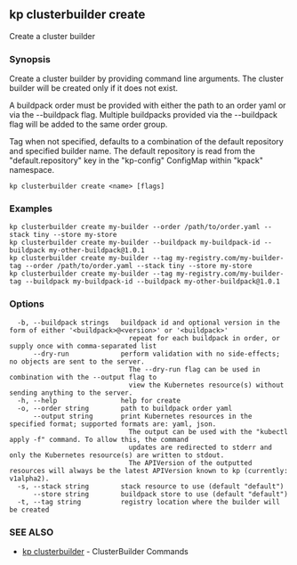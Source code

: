 ## kp clusterbuilder create

Create a cluster builder

### Synopsis

Create a cluster builder by providing command line arguments.
The cluster builder will be created only if it does not exist.

A buildpack order must be provided with either the path to an order yaml or via the --buildpack flag.
Multiple buildpacks provided via the --buildpack flag will be added to the same order group. 

Tag when not specified, defaults to a combination of the default repository and specified builder name.
The default repository is read from the "default.repository" key in the "kp-config" ConfigMap within "kpack" namespace.


```
kp clusterbuilder create <name> [flags]
```

### Examples

```
kp clusterbuilder create my-builder --order /path/to/order.yaml --stack tiny --store my-store
kp clusterbuilder create my-builder --buildpack my-buildpack-id --buildpack my-other-buildpack@1.0.1
kp clusterbuilder create my-builder --tag my-registry.com/my-builder-tag --order /path/to/order.yaml --stack tiny --store my-store
kp clusterbuilder create my-builder --tag my-registry.com/my-builder-tag --buildpack my-buildpack-id --buildpack my-other-buildpack@1.0.1
```

### Options

```
  -b, --buildpack strings   buildpack id and optional version in the form of either '<buildpack>@<version>' or '<buildpack>'
                              repeat for each buildpack in order, or supply once with comma-separated list
      --dry-run             perform validation with no side-effects; no objects are sent to the server.
                              The --dry-run flag can be used in combination with the --output flag to
                              view the Kubernetes resource(s) without sending anything to the server.
  -h, --help                help for create
  -o, --order string        path to buildpack order yaml
      --output string       print Kubernetes resources in the specified format; supported formats are: yaml, json.
                              The output can be used with the "kubectl apply -f" command. To allow this, the command
                              updates are redirected to stderr and only the Kubernetes resource(s) are written to stdout.
                              The APIVersion of the outputted resources will always be the latest APIVersion known to kp (currently: v1alpha2).
  -s, --stack string        stack resource to use (default "default")
      --store string        buildpack store to use (default "default")
  -t, --tag string          registry location where the builder will be created
```

### SEE ALSO

* [kp clusterbuilder](kp_clusterbuilder.md)	 - ClusterBuilder Commands

